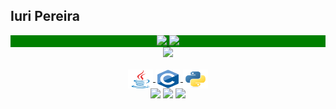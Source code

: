 ## Iuri Pereira
 <div align="center" style="display: block; background-color: green">
  <a href="https://github.com/iuriapereira">
  <img height="180em" src="https://github-readme-stats.vercel.app/api?username=iuriapereira&show_icons=true&theme=material-palenight&include_all_commits=true&count_private=true"/>
  <img height="180em" src="https://github-readme-stats.vercel.app/api/top-langs/?username=iuriapereira&layout=compact&langs_count=16&theme=material-palenight"/>
</div>

<div align="center" style="display: block">
  <a href="https://github.com/iuriapereira">
  <img height="180em" src="https://github-readme-stats.vercel.app/api/pin/?username=iuriapereira&repo=https://github.com/iuriapereira/sistema-vendas.git&theme=material-palenight"/>
</div>
   
<div align="center" style="display: block"><br>
  <img align="center" alt="Iuri-Java" height="30" width="40" src="https://raw.githubusercontent.com/devicons/devicon/master/icons/java/java-original.svg">
  <img align="center" alt="Iuri-C" height="30" width="40" src="https://raw.githubusercontent.com/devicons/devicon/master/icons/c/c-original.svg">
  <img align="center" alt="Iuri-Python" height="30" width="40" src="https://raw.githubusercontent.com/devicons/devicon/master/icons/python/python-original.svg">
</div>
 
<div align="center" style="display: block"> 
  <a href="https://www.linkedin.com/in/iuri-almeida-pereira/" target="_blank"><img src="https://img.shields.io/badge/-LinkedIn-%230077B5?style=for-the-badge&logo=linkedin&logoColor=white" target="_blank"></a>
  <a href = "mailto:iuri.cm1997@hotmail.com"><img src="https://img.shields.io/badge/-Gmail-%23333?style=for-the-badge&logo=gmail&logoColor=white" target="_blank"></a>
  <a href="https://instagram.com/iuriapereira" target="_blank"><img src="https://img.shields.io/badge/-Instagram-%23E4405F?style=for-the-badge&logo=instagram&logoColor=white" target="_blank"></a>
</div>
